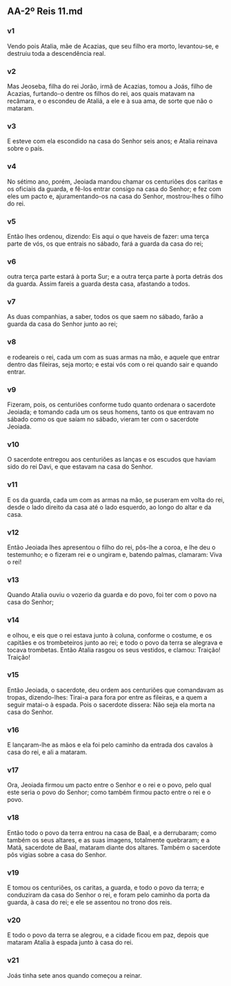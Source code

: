 ## AA-2º Reis 11.md
### v1
 Vendo pois Atalia, mãe de Acazias, que seu filho era morto, levantou-se, e destruiu toda a descendência real.
### v2
 Mas Jeoseba, filha do rei Jorão, irmã de Acazias, tomou a Joás, filho de Acazias, furtando-o dentre os filhos do rei, aos quais matavam na recâmara, e o escondeu de Ataliá, a ele e à sua ama, de sorte que não o mataram.
### v3
 E esteve com ela escondido na casa do Senhor seis anos; e Atalia reinava sobre o país.
### v4
 No sétimo ano, porém, Jeoiada mandou chamar os centuriões dos caritas e os oficiais da guarda, e fê-los entrar consigo na casa do Senhor; e fez com eles um pacto e, ajuramentando-os na casa do Senhor, mostrou-lhes o filho do rei.
### v5
 Então lhes ordenou, dizendo: Eis aqui o que haveis de fazer: uma terça parte de vós, os que entrais no sábado, fará a guarda da casa do rei;
### v6
 outra terça parte estará à porta Sur; e a outra terça parte à porta detrás dos da guarda. Assim fareis a guarda desta casa, afastando a todos.
### v7
 As duas companhias, a saber, todos os que saem no sábado, farão a guarda da casa do Senhor junto ao rei;
### v8
 e rodeareis o rei, cada um com as suas armas na mão, e aquele que entrar dentro das fileiras, seja morto; e estai vós com o rei quando sair e quando entrar.
### v9
 Fizeram, pois, os centuriões conforme tudo quanto ordenara o sacerdote Jeoiada; e tomando cada um os seus homens, tanto os que entravam no sábado como os que saíam no sábado, vieram ter com o sacerdote Jeoiada.
### v10
 O sacerdote entregou aos centuriões as lanças e os escudos que haviam sido do rei Davi, e que estavam na casa do Senhor.
### v11
 E os da guarda, cada um com as armas na mão, se puseram em volta do rei, desde o lado direito da casa até o lado esquerdo, ao longo do altar e da casa.
### v12
 Então Jeoiada lhes apresentou o filho do rei, pôs-lhe a coroa, e lhe deu o testemunho; e o fizeram rei e o ungiram e, batendo palmas, clamaram: Viva o rei!
### v13
 Quando Atalia ouviu o vozerio da guarda e do povo, foi ter com o povo na casa do Senhor;
### v14
 e olhou, e eis que o rei estava junto à coluna, conforme o costume, e os capitães e os trombeteiros junto ao rei; e todo o povo da terra se alegrava e tocava trombetas. Então Atalia rasgou os seus vestidos, e clamou: Traição! Traição!
### v15
 Então Jeoiada, o sacerdote, deu ordem aos centuriões que comandavam as tropas, dizendo-lhes: Tirai-a para fora por entre as fileiras, e a quem a seguir matai-o à espada. Pois o sacerdote dissera: Não seja ela morta na casa do Senhor.
### v16
 E lançaram-lhe as mãos e ela foi pelo caminho da entrada dos cavalos à casa do rei, e ali a mataram.
### v17
 Ora, Jeoiada firmou um pacto entre o Senhor e o rei e o povo, pelo qual este seria o povo do Senhor; como também firmou pacto entre o rei e o povo.
### v18
 Então todo o povo da terra entrou na casa de Baal, e a derrubaram; como também os seus altares, e as suas imagens, totalmente quebraram; e a Matã, sacerdote de Baal, mataram diante dos altares. Também o sacerdote pôs vigias sobre a casa do Senhor.
### v19
 E tomou os centuriões, os caritas, a guarda, e todo o povo da terra; e conduziram da casa do Senhor o rei, e foram pelo caminho da porta da guarda, à casa do rei; e ele se assentou no trono dos reis.
### v20
 E todo o povo da terra se alegrou, e a cidade ficou em paz, depois que mataram Atalia à espada junto à casa do rei.
### v21
 Joás tinha sete anos quando começou a reinar.
